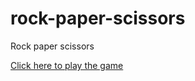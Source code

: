 # rock-paper-scissors
Rock paper scissors

[Click here to play the game](https://orobosaik.github.io/rock-paper-scissors)